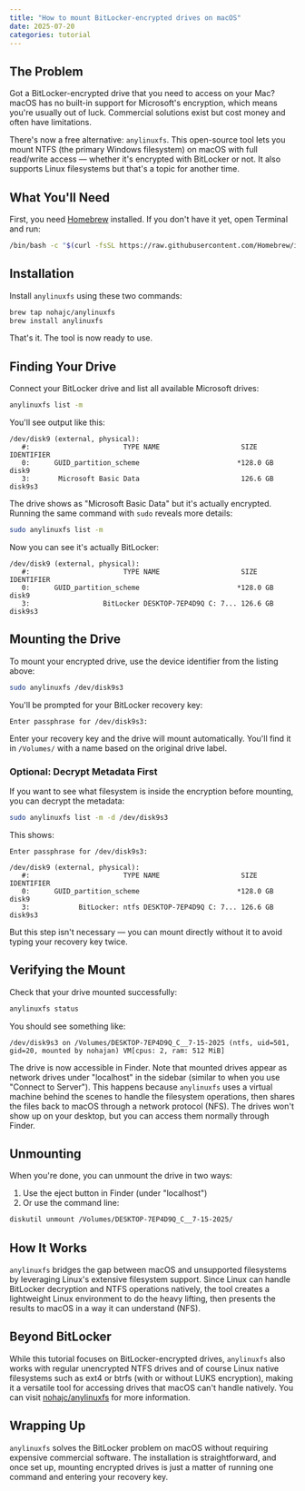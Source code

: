 ```yaml
---
title: "How to mount BitLocker-encrypted drives on macOS"
date: 2025-07-20
categories: tutorial
---
```


## The Problem

Got a BitLocker-encrypted drive that you need to access on your Mac? macOS has no built-in support for Microsoft's encryption, which means you're usually out of luck. Commercial solutions exist but cost money and often have limitations.

There's now a free alternative: `anylinuxfs`. This open-source tool lets you mount NTFS (the primary Windows filesystem) on macOS with full read/write access — whether it's encrypted with BitLocker or not. It also supports Linux filesystems but that's a topic for another time.

## What You'll Need

First, you need [Homebrew](https://brew.sh) installed. If you don't have it yet, open Terminal and run:

```bash
/bin/bash -c "$(curl -fsSL https://raw.githubusercontent.com/Homebrew/install/HEAD/install.sh)"
```

## Installation

Install `anylinuxfs` using these two commands:

```bash
brew tap nohajc/anylinuxfs
brew install anylinuxfs
```

That's it. The tool is now ready to use.

## Finding Your Drive

Connect your BitLocker drive and list all available Microsoft drives:

```bash
anylinuxfs list -m
```

You'll see output like this:

```
/dev/disk9 (external, physical):
   #:                       TYPE NAME                    SIZE       IDENTIFIER
   0:      GUID_partition_scheme                        *128.0 GB   disk9
   3:       Microsoft Basic Data                         126.6 GB   disk9s3
```

The drive shows as "Microsoft Basic Data" but it's actually encrypted. Running the same command with `sudo` reveals more details:

```bash
sudo anylinuxfs list -m
```

Now you can see it's actually BitLocker:

```
/dev/disk9 (external, physical):
   #:                       TYPE NAME                    SIZE       IDENTIFIER
   0:      GUID_partition_scheme                        *128.0 GB   disk9
   3:                  BitLocker DESKTOP-7EP4D9Q C: 7... 126.6 GB   disk9s3
```

## Mounting the Drive

To mount your encrypted drive, use the device identifier from the listing above:

```bash
sudo anylinuxfs /dev/disk9s3
```

You'll be prompted for your BitLocker recovery key:

```
Enter passphrase for /dev/disk9s3:
```

Enter your recovery key and the drive will mount automatically. You'll find it in `/Volumes/` with a name based on the original drive label.

### Optional: Decrypt Metadata First

If you want to see what filesystem is inside the encryption before mounting, you can decrypt the metadata:

```bash
sudo anylinuxfs list -m -d /dev/disk9s3
```

This shows:

```
Enter passphrase for /dev/disk9s3: 

/dev/disk9 (external, physical):
   #:                       TYPE NAME                    SIZE       IDENTIFIER
   0:      GUID_partition_scheme                        *128.0 GB   disk9
   3:            BitLocker: ntfs DESKTOP-7EP4D9Q C: 7... 126.6 GB   disk9s3
```

But this step isn't necessary — you can mount directly without it to avoid typing your recovery key twice.

## Verifying the Mount

Check that your drive mounted successfully:

```bash
anylinuxfs status
```

You should see something like:

```
/dev/disk9s3 on /Volumes/DESKTOP-7EP4D9Q_C__7-15-2025 (ntfs, uid=501, gid=20, mounted by nohajan) VM[cpus: 2, ram: 512 MiB]
```

The drive is now accessible in Finder. Note that mounted drives appear as network drives under "localhost" in the sidebar (similar to when you use "Connect to Server"). This happens because `anylinuxfs` uses a virtual machine behind the scenes to handle the filesystem operations, then shares the files back to macOS through a network protocol (NFS). The drives won't show up on your desktop, but you can access them normally through Finder.

## Unmounting

When you're done, you can unmount the drive in two ways:

1. Use the eject button in Finder (under "localhost")
2. Or use the command line:

```bash
diskutil unmount /Volumes/DESKTOP-7EP4D9Q_C__7-15-2025/
```

## How It Works

`anylinuxfs` bridges the gap between macOS and unsupported filesystems by leveraging Linux's extensive filesystem support. Since Linux can handle BitLocker decryption and NTFS operations natively, the tool creates a lightweight Linux environment to do the heavy lifting, then presents the results to macOS in a way it can understand (NFS).

## Beyond BitLocker

While this tutorial focuses on BitLocker-encrypted drives, `anylinuxfs` also works with regular unencrypted NTFS drives and of course Linux native filesystems such as ext4 or btrfs (with or without LUKS encryption), making it a versatile tool for accessing drives that macOS can't handle natively. You can visit [nohajc/anylinuxfs](https://github.com/nohajc/anylinuxfs) for more information.

## Wrapping Up

`anylinuxfs` solves the BitLocker problem on macOS without requiring expensive commercial software. The installation is straightforward, and once set up, mounting encrypted drives is just a matter of running one command and entering your recovery key.